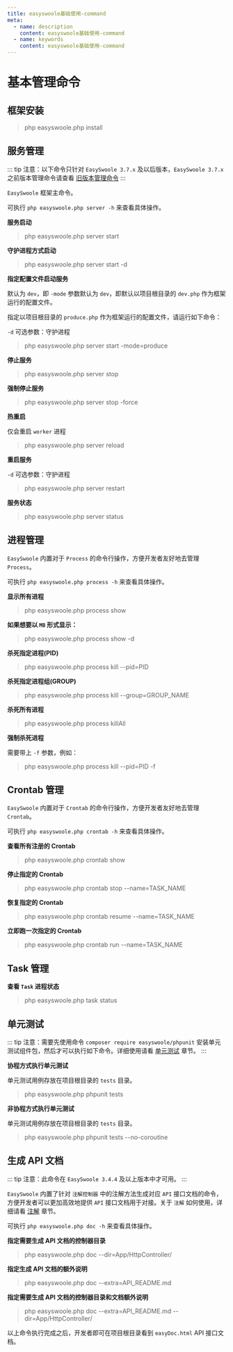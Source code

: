 ```yaml
---
title: easyswoole基础使用-command
meta:
  - name: description
    content: easyswoole基础使用-command
  - name: keywords
    content: easyswoole基础使用-command
---
```

# 基本管理命令

## 框架安装

> php easyswoole.php install

## 服务管理

::: tip
  注意：以下命令只针对 `EasySwoole 3.7.x` 及以后版本，`EasySwoole 3.7.x` 之前版本管理命令请查看 [旧版本管理命令](https://github.com/easy-swoole/doc/blob/master/Cn/QuickStart/command.md) 
:::

`EasySwoole` 框架主命令。

可执行 `php easyswoole.php server -h` 来查看具体操作。

**服务启动**

> php easyswoole.php server start

**守护进程方式启动**

> php easyswoole.php server start -d

**指定配置文件启动服务**

默认为 `dev`，即 `-mode` 参数默认为 `dev`，即默认以项目根目录的 `dev.php` 作为框架运行的配置文件。

指定以项目根目录的 `produce.php` 作为框架运行的配置文件，请运行如下命令：

`-d` 可选参数：守护进程

> php easyswoole.php server start -mode=produce

**停止服务**

> php easyswoole.php server stop

**强制停止服务**

> php easyswoole.php server stop -force

**热重启**

仅会重启 `worker` 进程

> php easyswoole.php server reload

**重启服务**

`-d` 可选参数：守护进程

> php easyswoole.php server restart

**服务状态**

> php easyswoole.php server status

## 进程管理

`EasySwoole` 内置对于 `Process` 的命令行操作，方便开发者友好地去管理 `Process`。

可执行 `php easyswoole.php process -h` 来查看具体操作。

**显示所有进程**

> php easyswoole.php process show

**如果想要以 `MB` 形式显示：**

> php easyswoole.php process show -d

**杀死指定进程(PID)**

> php easyswoole.php process kill --pid=PID

**杀死指定进程组(GROUP)**

> php easyswoole.php process kill --group=GROUP_NAME

**杀死所有进程**

> php easyswoole.php process killAll

**强制杀死进程**

需要带上 `-f` 参数，例如：

> php easyswoole.php process kill --pid=PID -f


## Crontab 管理

`EasySwoole` 内置对于 `Crontab` 的命令行操作，方便开发者友好地去管理 `Crontab`。

可执行 `php easyswoole.php crontab -h` 来查看具体操作。

**查看所有注册的 Crontab**

> php easyswoole.php crontab show

**停止指定的 Crontab**

> php easyswoole.php crontab stop --name=TASK_NAME

**恢复指定的 Crontab**

> php easyswoole.php crontab resume --name=TASK_NAME

**立即跑一次指定的 Crontab**

> php easyswoole.php crontab run --name=TASK_NAME

## Task 管理

**查看 `Task` 进程状态**

> php easyswoole.php task status


## 单元测试

::: tip
 注意：需要先使用命令 `composer require easyswoole/phpunit` 安装单元测试组件包，然后才可以执行如下命令。详细使用请看 [单元测试](/Components/phpunit.md) 章节。
:::

**协程方式执行单元测试**

单元测试用例存放在项目根目录的 `tests` 目录。

> php easyswoole.php phpunit tests

**非协程方式执行单元测试**

单元测试用例存放在项目根目录的 `tests` 目录。

> php easyswoole.php phpunit tests --no-coroutine


## 生成 API 文档

::: tip
 注意：此命令在 `EasySwoole 3.4.4` 及以上版本中才可用。
:::

`EasySwoole` 内置了针对 `注解控制器` 中的注解方法生成对应 `API` 接口文档的命令，方便开发者可以更加高效地提供 `API` 接口文档用于对接。关于 `注解` 如何使用，详细请看 [注解](/HttpServer/Annotation/install.md) 章节。

可执行 `php easyswoole.php doc -h` 来查看具体操作。

**指定需要生成 API 文档的控制器目录**

> php easyswoole.php doc --dir=App/HttpController/

**指定生成 API 文档的额外说明**

> php easyswoole.php doc --extra=API_README.md

**指定需要生成 API 文档的控制器目录和文档额外说明**

> php easyswoole.php doc --extra=API_README.md --dir=App/HttpController/

以上命令执行完成之后，开发者即可在项目根目录看到 `easyDoc.html` API 接口文档。
